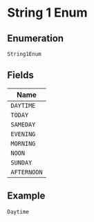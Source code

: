 
# String 1 Enum

## Enumeration

`String1Enum`

## Fields

| Name |
|  --- |
| `DAYTIME` |
| `TODAY` |
| `SAMEDAY` |
| `EVENING` |
| `MORNING` |
| `NOON` |
| `SUNDAY` |
| `AFTERNOON` |

## Example

```
Daytime
```

